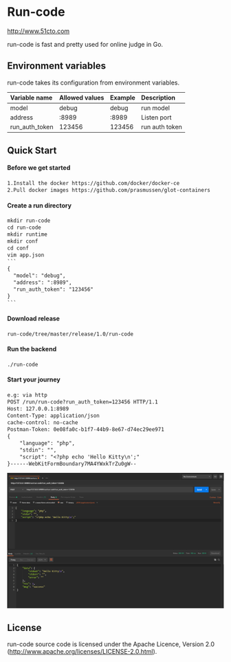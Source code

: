 # Run-code

http://www.51cto.com

run-code is fast and pretty used for online judge in Go.

## Environment variables
run-code takes its configuration from environment variables.

| Variable name            | Allowed values                     | Example                  | Description              |
|:-------------------------|:-----------------------------------|:-------------------------|:-------------------------|
| model                    | debug                              | debug                    | run model                |
| address                  | :8989                              | :8989                    | Listen port              |
| run_auth_token           | 123456                             | 123456                   | run auth token           |


## Quick Start

#### Before we get started
    1.Install the docker https://github.com/docker/docker-ce
    2.Pull docker images https://github.com/prasmussen/glot-containers

#### Create a run directory
    mkdir run-code
    cd run-code
    mkdir runtime
    mkdir conf
    cd conf
    vim app.json
    ```
    {
      "model": "debug",
      "address": ":8989",
      "run_auth_token": "123456"
    }
    ```

#### Download release
    run-code/tree/master/release/1.0/run-code

#### Run the backend
    ./run-code

#### Start your journey
    e.g: via http
    POST /run/run-code?run_auth_token=123456 HTTP/1.1
    Host: 127.0.0.1:8989
    Content-Type: application/json
    cache-control: no-cache
    Postman-Token: 0e08fa0c-b1f7-44b9-8e67-d74ec29ee971
    {
        "language": "php",
        "stdin": "",
        "script": "<?php echo 'Hello Kitty\n';"
    }------WebKitFormBoundary7MA4YWxkTrZu0gW--

![image](https://raw.githubusercontent.com/shijiaoliang/run-code/master/runtime/run-code.png)

## License

run-code source code is licensed under the Apache Licence, Version 2.0
(http://www.apache.org/licenses/LICENSE-2.0.html).
